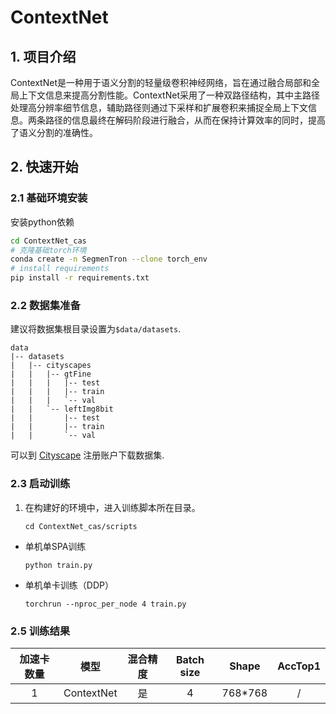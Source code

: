 # ContextNet
## 1. 项目介绍
ContextNet是一种用于语义分割的轻量级卷积神经网络，旨在通过融合局部和全局上下文信息来提高分割性能。ContextNet采用了一种双路径结构，其中主路径处理高分辨率细节信息，辅助路径则通过下采样和扩展卷积来捕捉全局上下文信息。两条路径的信息最终在解码阶段进行融合，从而在保持计算效率的同时，提高了语义分割的准确性。


## 2. 快速开始

### 2.1 基础环境安装
安装python依赖
``` bash
cd ContextNet_cas
# 克隆基础torch环境
conda create -n SegmenTron --clone torch_env
# install requirements
pip install -r requirements.txt
```

### 2.2 数据集准备

建议将数据集根目录设置为`$data/datasets`.
```
data
|-- datasets
|   |-- cityscapes
|   |   |-- gtFine
|   |   |   |-- test
|   |   |   |-- train
|   |   |   `-- val
|   |   `-- leftImg8bit
|   |       |-- test
|   |       |-- train
|   |       `-- val

```
可以到 [Cityscape](https://www.cityscapes-dataset.com) 注册账户下载数据集.

### 2.3 启动训练
1. 在构建好的环境中，进入训练脚本所在目录。
    ```
    cd ContextNet_cas/scripts
    ```

- 单机单SPA训练
    ```
    python train.py
    ```
- 单机单卡训练（DDP）
    ```
    torchrun --nproc_per_node 4 train.py
    ```


### 2.5 训练结果


|加速卡数量  |模型 | 混合精度 |Batch size|Shape| AccTop1|
|:-:|:-:|:-:|:-:|:-:|:-:|
|1| ContextNet|是|4|768*768| / |

